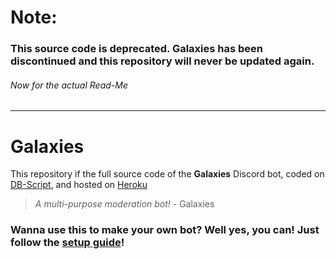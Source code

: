# Note:
### This source code is deprecated. Galaxies has been discontinued and this repository will never be updated again.
###### Now for the actual Read-Me

---
# Galaxies
This repository if the full source code of the **Galaxies** Discord bot, coded on [DB-Script](https://www.db-script.xyz), and hosted on [Heroku](https://heroku.com)
> *A multi-purpose moderation bot!* - Galaxies

### Wanna use this to make your own bot? Well yes, you can! Just follow the [setup guide](https://github.com/Galaxies-Bot/Galaxies/wiki/Setup)!
